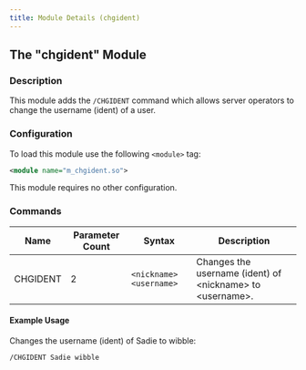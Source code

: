 ```yaml
---
title: Module Details (chgident)
---
```


## The "chgident" Module

### Description

This module adds the `/CHGIDENT` command which allows server operators to change the username (ident) of a user.

### Configuration

To load this module use the following `<module>` tag:

```xml
<module name="m_chgident.so">
```

This module requires no other configuration.

### Commands

Name     | Parameter Count | Syntax                  | Description
-------- | --------------- | ----------------------- | -----------
CHGIDENT | 2               | `<nickname> <username>` | Changes the username (ident) of &lt;nickname&gt; to &lt;username&gt;.

#### Example Usage

Changes the username (ident) of Sadie to wibble:

```plaintext
/CHGIDENT Sadie wibble
```
